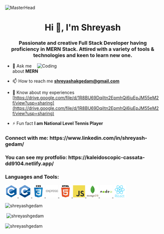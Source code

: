 ![MasterHead](https://res.cloudinary.com/practicaldev/image/fetch/s--xG1gcsyJ--/c_imagga_scale,f_auto,fl_progressive,h_420,q_auto,w_1000/https://thepracticaldev.s3.amazonaws.com/i/h68x0up43hmknl5tjcww.jpg)
<h1 align="center">Hi 👋, I'm Shreyash</h1>
<h3 align="center">Passionate and creative Full Stack Developer having proficiency in MERN Stack. Attired with a variety of tools & technologies and keen to learn new one.</h3>
<img align="right" alt="Coding" width="400" src="https://c.tenor.com/Bpv9wTLKMskAAAAC/computer-nerds.gif">

- 💬 Ask me about **MERN**

- 📫 How to reach me **shreyashakgedam@gmail.com**

- 📄 Know about my experiences [https://drive.google.com/file/d/1R8BU69DqiItn2EpmhQi6iuEpJM55eM2f/view?usp=sharing](https://drive.google.com/file/d/1R8BU69DqiItn2EpmhQi6iuEpJM55eM2f/view?usp=sharing)

- ⚡ Fun fact **I am National Level Tennis Player**

<h3 align="left">Connect with me: https://www.linkedin.com/in/shreyash-gedam/</h3>
<h3 align="left">You can see my protfolio: https://kaleidoscopic-cassata-dd9104.netlify.app/</h3>
<p align="left">
</p>

<h3 align="left">Languages and Tools:</h3>
<p align="left"> <a href="https://www.cprogramming.com/" target="_blank" rel="noreferrer"> <img src="https://raw.githubusercontent.com/devicons/devicon/master/icons/c/c-original.svg" alt="c" width="40" height="40"/> </a> <a href="https://www.w3schools.com/cpp/" target="_blank" rel="noreferrer"> <img src="https://raw.githubusercontent.com/devicons/devicon/master/icons/cplusplus/cplusplus-original.svg" alt="cplusplus" width="40" height="40"/> </a> <a href="https://www.w3schools.com/css/" target="_blank" rel="noreferrer"> <img src="https://raw.githubusercontent.com/devicons/devicon/master/icons/css3/css3-original-wordmark.svg" alt="css3" width="40" height="40"/> </a> <a href="https://expressjs.com" target="_blank" rel="noreferrer"> <img src="https://raw.githubusercontent.com/devicons/devicon/master/icons/express/express-original-wordmark.svg" alt="express" width="40" height="40"/> </a> <a href="https://www.w3.org/html/" target="_blank" rel="noreferrer"> <img src="https://raw.githubusercontent.com/devicons/devicon/master/icons/html5/html5-original-wordmark.svg" alt="html5" width="40" height="40"/> </a> <a href="https://developer.mozilla.org/en-US/docs/Web/JavaScript" target="_blank" rel="noreferrer"> <img src="https://raw.githubusercontent.com/devicons/devicon/master/icons/javascript/javascript-original.svg" alt="javascript" width="40" height="40"/> </a> <a href="https://www.mongodb.com/" target="_blank" rel="noreferrer"> <img src="https://raw.githubusercontent.com/devicons/devicon/master/icons/mongodb/mongodb-original-wordmark.svg" alt="mongodb" width="40" height="40"/> </a> <a href="https://nodejs.org" target="_blank" rel="noreferrer"> <img src="https://raw.githubusercontent.com/devicons/devicon/master/icons/nodejs/nodejs-original-wordmark.svg" alt="nodejs" width="40" height="40"/> </a> <a href="https://reactjs.org/" target="_blank" rel="noreferrer"> <img src="https://raw.githubusercontent.com/devicons/devicon/master/icons/react/react-original-wordmark.svg" alt="react" width="40" height="40"/> </a> </p>

<p><img align="center" src="https://github-readme-stats.vercel.app/api/top-langs?username=shreyashgedam&show_icons=true&locale=en&layout=compact" alt="shreyashgedam" /></p>

<p>&nbsp;<img align="center" src="https://github-readme-stats.vercel.app/api?username=shreyashgedam&show_icons=true&locale=en" alt="shreyashgedam" /></p>

<p><img align="center" src="https://github-readme-streak-stats.herokuapp.com/?user=shreyashgedam&" alt="shreyashgedam" /></p>

